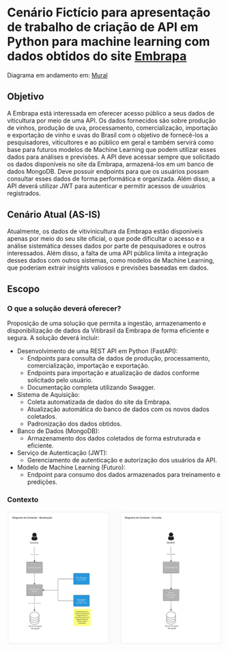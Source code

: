
# Cenário Fictício para apresentação de trabalho de criação de API em Python para machine learning com dados obtidos do site [Embrapa](http://vitibrasil.cnpuv.embrapa.br/)

Diagrama em andamento em: [Mural](https://app.mural.co/t/albani7053/m/albani7053/1716660061141/d6594a4e452e806fcaf10853022011bdb385ae7a?sender=uf7449aba5082740e08ea2944)

## Objetivo 
A Embrapa está interessada em oferecer acesso público a seus dados de viticultura por meio de uma API. Os dados fornecidos são sobre produção de vinhos, produção de uva, processamento, comercialização, importação e exportação de vinho e uvas do Brasil com o objetivo de fornecê-los a pesquisadores, viticultores e ao público em geral e também servirá como base para futuros modelos de Machine Learning que podem utilizar esses dados para análises e previsões.
A API deve acessar sempre que solicitado os dados disponíveis no site da Embrapa, armazená-los em um banco de dados MongoDB. Deve possuir endpoints para que os usuários possam consultar esses dados de forma performática e organizada.
Além disso, a API deverá utilizar JWT para autenticar e permitir acessos de usuários registrados.

## Cenário Atual (AS-IS)
Atualmente, os dados de vitivinicultura da Embrapa estão disponíveis apenas por meio do seu site oficial, o que pode dificultar o acesso e a análise sistemática desses dados por parte de pesquisadores e outros interessados. 
Além disso, a falta de uma API pública limita a integração desses dados com outros sistemas, como modelos de Machine Learning, que poderiam extrair insights valiosos e previsões baseadas em dados.

## Escopo
### O que a solução deverá oferecer?
Proposição de uma solução que permita a ingestão, armazenamento e disponibilização de dados da Vitibrasil da Embrapa de forma eficiente e segura. A solução deverá incluir:
- Desenvolvimento de uma REST API em Python (FastAPI):
  - Endpoints para consulta de dados de produção, processamento, comercialização, importação e exportação.
  - Endpoints para importação e atualização de dados conforme solicitado pelo usuário.
  - Documentação completa utilizando Swagger.
- Sistema de Aquisição:
  - Coleta automatizada de dados do site da Embrapa.
  - Atualização automática do banco de dados com os novos dados coletados.
  - Padronização dos dados obtidos.
- Banco de Dados (MongoDB):
  - Armazenamento dos dados coletados de forma estruturada e eficiente. 
- Serviço de Autenticação (JWT):
  - Gerenciamento de autenticação e autorização dos usuários da API.
- Modelo de Machine Learning (Futuro):
  - Endpoint para consumo dos dados armazenados para treinamento e predições.

### Contexto

![Diagrama de Contexto](diagrama-contexto.png)

